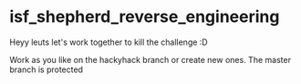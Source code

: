 # isf_shepherd_reverse_engineering

Heyy leuts let's work together to kill the challenge :D

Work as you like on the hackyhack branch or create new ones. The master branch is protected
